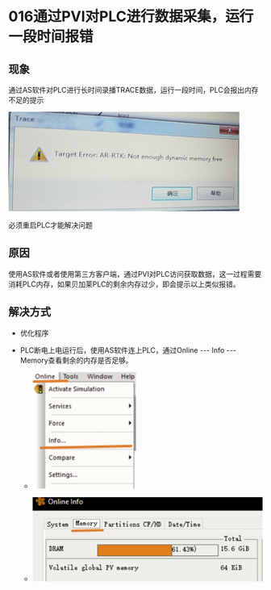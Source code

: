 # 016通过PVI对PLC进行数据采集，运行一段时间报错
## 现象

通过AS软件对PLC进行长时间录播TRACE数据，运行一段时间，PLC会报出内存不足的提示

![Img](./FILES/016通过PVI对PLC进行数据采集，运行一段时间报错.md/img-20220531154816.png)

必须重启PLC才能解决问题

## 原因
使用AS软件或者使用第三方客户端，通过PVI对PLC访问获取数据，这一过程需要消耗PLC内存，如果贝加莱PLC的剩余内存过少，即会提示以上类似报错。
## 解决方式
- 优化程序
- PLC断电上电运行后，使用AS软件连上PLC，通过Online --- Info --- Memory查看剩余的内存是否足够。

    - ![Img](./FILES/016通过PVI对PLC进行数据采集，运行一段时间报错.md/img-20220531155038.png)

    - ![Img](./FILES/016通过PVI对PLC进行数据采集，运行一段时间报错.md/img-20220531155045.png)
